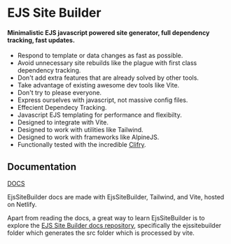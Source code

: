 # EJS Site Builder

#### Minimalistic EJS javascript powered site generator, full dependency tracking, fast updates.

- Respond to template or data changes as fast as possible.
- Avoid unnecessary site rebuilds like the plague with first class dependency tracking.
- Don't add extra features that are already solved by other tools.
- Take advantage of existing awesome dev tools like Vite.
- Don't try to please everyone.
- Express ourselves with javascript, not massive config files.
- Effecient Dependecy Tracking.
- Javascript EJS templating for performance and flexibilty.
- Designed to integrate with Vite.
- Designed to work with utilities like Tailwind.
- Designed to work with frameworks like AlpineJS.
- Functionally tested with the incredible [Clifry](https://github.com/jaunt/clifry).

## Documentation

[DOCS](https://ejssitebuilder.netlify.app/)

EjsSiteBuilder docs are made with EjsSiteBuilder, Tailwind, and Vite, hosted on Netlify.

Apart from reading the docs, a great way to learn EjsSiteBuilder is to explore the [EJS Site Builder docs repository](https://github.com/jaunt/EJS-Site-Builder-Docs), specifically the ejssitebuilder folder which generates the src folder which is processed by vite.
